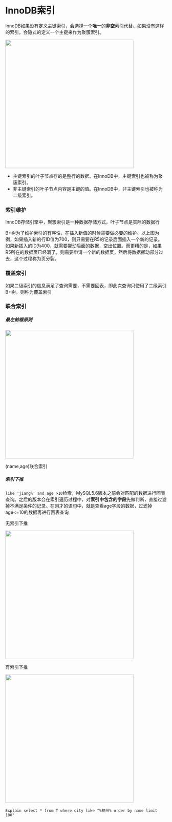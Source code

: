 # InnoDB索引

InnoDB如果没有定义主键索引，会选择一个**唯一**的**非空**索引代替。如果没有这样的索引，会隐式的定义一个主键来作为聚簇索引。

<img src="https://static001.geekbang.org/resource/image/dc/8d/dcda101051f28502bd5c4402b292e38d.png" width="400"/>

* 主键索引的叶子节点存的是整行的数据。在InnoDB中，主键索引也被称为聚簇索引。
* 非主键索引的叶子节点内容是主键的值。在InnoDB中，非主键索引也被称为二级索引。

### 索引维护

InnoDB存储引擎中，聚簇索引是一种数据存储方式，叶子节点是实际的数据行

B+树为了维护索引的有序性，在插入新值的时候需要做必要的维护。以上图为例，如果插入新的行ID值为700，则只需要在R5的记录后面插入一个新的记录。如果新插入的ID为400，就需要挪动后面的数据，空出位置。而更糟的是，如果R5所在的数据页已经满了，则需要申请一个新的数据页，然后将数据挪动部分过去，这个过程称为页分裂。

### 覆盖索引

如果二级索引的信息满足了查询需要，不需要回表，即此次查询只使用了二级索引B+树，则称为覆盖索引

### 联合索引

##### 最左前缀原则

<img src="https://static001.geekbang.org/resource/image/89/70/89f74c631110cfbc83298ef27dcd6370.jpg" width="400"/>

(name,age)联合索引

##### 索引下推

`like 'jiang%' and age >10`检索，MySQL5.6版本之前会对匹配的数据进行回表查询。之后的版本会在索引遍历过程中，对**索引中包含的字段**先做判断，直接过滤掉不满足条件的记录。在刚才的语句中，就是查看age字段的数据，过滤掉age<=10的数据再进行回表查询

无索引下推

<img src="https://static001.geekbang.org/resource/image/b3/ac/b32aa8b1f75611e0759e52f5915539ac.jpg" width="400"/>

有​索引下推

<img src="https://static001.geekbang.org/resource/image/76/1b/76e385f3df5a694cc4238c7b65acfe1b.jpg" width="400px"/>





`Explain select * from T where city like "%杭州% order by name limit 100"`